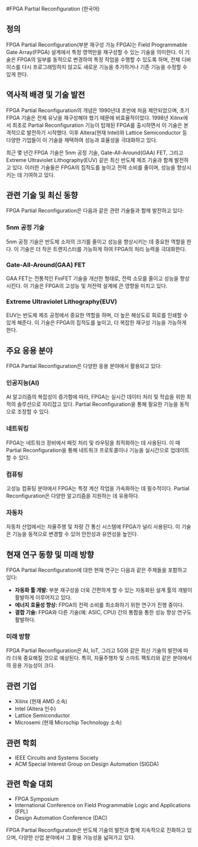#FPGA Partial Reconfiguration (한국어)

## 정의
FPGA Partial Reconfiguration(부분 재구성 가능 FPGA)는 Field Programmable Gate Array(FPGA) 설계에서 특정 영역만을 재구성할 수 있는 기술을 의미한다. 이 기술은 FPGA의 일부를 동적으로 변경하여 특정 작업을 수행할 수 있도록 하며, 전체 디바이스를 다시 프로그래밍하지 않고도 새로운 기능을 추가하거나 기존 기능을 수정할 수 있게 한다.

## 역사적 배경 및 기술 발전
FPGA Partial Reconfiguration의 개념은 1990년대 초반에 처음 제안되었으며, 초기 FPGA 기술은 전체 유닛을 재구성해야 했기 때문에 비효율적이었다. 1998년 Xilinx에서 최초로 Partial Reconfiguration 기능이 탑재된 FPGA를 출시하면서 이 기술은 본격적으로 발전하기 시작했다. 이후 Altera(현재 Intel)와 Lattice Semiconductor 등 다양한 기업들이 이 기술을 채택하여 성능과 효율성을 극대화하고 있다.

최근 몇 년간 FPGA 기술은 5nm 공정 기술, Gate-All-Around(GAA) FET, 그리고 Extreme Ultraviolet Lithography(EUV) 같은 최신 반도체 제조 기술과 함께 발전하고 있다. 이러한 기술들은 FPGA의 집적도를 높이고 전력 소비를 줄이며, 성능을 향상시키는 데 기여하고 있다.

## 관련 기술 및 최신 동향
FPGA Partial Reconfiguration은 다음과 같은 관련 기술들과 함께 발전하고 있다:

### 5nm 공정 기술
5nm 공정 기술은 반도체 소자의 크기를 줄이고 성능을 향상시키는 데 중요한 역할을 한다. 이 기술은 더 작은 트랜지스터를 가능하게 하여 FPGA의 처리 능력을 극대화한다.

### Gate-All-Around(GAA) FET
GAA FET는 전통적인 FinFET 기술을 개선한 형태로, 전력 소모를 줄이고 성능을 향상시킨다. 이 기술은 FPGA의 고성능 및 저전력 설계에 큰 영향을 미치고 있다.

### Extreme Ultraviolet Lithography(EUV)
EUV는 반도체 제조 공정에서 중요한 역할을 하며, 더 높은 해상도로 회로를 인쇄할 수 있게 해준다. 이 기술은 FPGA의 집적도를 높이고, 더 복잡한 재구성 기능을 가능하게 한다.

## 주요 응용 분야
FPGA Partial Reconfiguration은 다양한 응용 분야에서 활용되고 있다:

### 인공지능(AI)
AI 알고리즘의 복잡성이 증가함에 따라, FPGA는 실시간 데이터 처리 및 학습을 위한 최적의 솔루션으로 자리잡고 있다. Partial Reconfiguration을 통해 필요한 기능을 동적으로 조정할 수 있다.

### 네트워킹
FPGA는 네트워크 장비에서 패킷 처리 및 라우팅을 최적화하는 데 사용된다. 이 때 Partial Reconfiguration을 통해 네트워크 프로토콜이나 기능을 실시간으로 업데이트할 수 있다.

### 컴퓨팅
고성능 컴퓨팅 분야에서 FPGA는 특정 계산 작업을 가속화하는 데 필수적이다. Partial Reconfiguration은 다양한 알고리즘을 지원하는 데 유용하다.

### 자동차
자동차 산업에서는 자율주행 및 차량 간 통신 시스템에 FPGA가 널리 사용된다. 이 기술은 기능을 동적으로 변경할 수 있어 안전성과 유연성을 높인다.

## 현재 연구 동향 및 미래 방향
FPGA Partial Reconfiguration에 대한 현재 연구는 다음과 같은 주제들을 포함하고 있다:

- **자동화 툴 개발:** 부분 재구성을 더욱 간편하게 할 수 있는 자동화된 설계 툴의 개발이 활발하게 이루어지고 있다.
- **에너지 효율성 향상:** FPGA의 전력 소비를 최소화하기 위한 연구가 진행 중이다.
- **결합 기술:** FPGA와 다른 기술(예: ASIC, CPU) 간의 통합을 통한 성능 향상 연구도 활발하다.

### 미래 방향
FPGA Partial Reconfiguration은 AI, IoT, 그리고 5G와 같은 최신 기술의 발전에 따라 더욱 중요해질 것으로 예상된다. 특히, 자율주행차 및 스마트 팩토리와 같은 분야에서의 응용 가능성이 크다.

## 관련 기업
- Xilinx (현재 AMD 소속)
- Intel (Altera 인수)
- Lattice Semiconductor
- Microsemi (현재 Microchip Technology 소속)

## 관련 학회
- IEEE Circuits and Systems Society
- ACM Special Interest Group on Design Automation (SIGDA)

## 관련 학술 대회
- FPGA Symposium
- International Conference on Field Programmable Logic and Applications (FPL)
- Design Automation Conference (DAC)

FPGA Partial Reconfiguration은 반도체 기술의 발전과 함께 지속적으로 진화하고 있으며, 다양한 산업 분야에서 그 활용 가능성을 넓혀가고 있다.